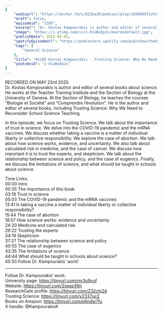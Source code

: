 ```yaml
---
{
	"audiourl": "https://anchor.fm/s/822ba20/podcast/play/103090973/https%3A%2F%2Fd3ctxlq1ktw2nl.cloudfront.net%2Fstaging%2F2025-4-23%2F80aab4dd-03d5-412d-012c-413c3a078ca3.m4a",
	"draft": false,
	"episodeid": "1105",
	"excerpt": "Dr. Kostas Kampourakis is author and editor of several books about science. He works at the Teacher Training Institute and the Section of Biology at the University of Geneva. At the Section of Biology, he teaches the courses “Biologie et Société” and “Comprendre l’évolution”. He is the author and editor of several books, including Trusting Science: Why We Need to Reconsider School Science Teaching.",
	"image": "https://i.ytimg.com/vi/z-hCoBsEp2s/maxresdefault.jpg",
	"publishDate": 2025-06-02,
	"spotifyEpisodeUrl": "https://podcasters.spotify.com/pod/show/thedissenter/episodes/1105-Kostas-Kampourakis---Trusting-Science-Why-We-Need-to-Reconsider-School-Science-Teaching-e338jat",
	"tags": [
		"General Science"
	],
	"title": "#1105 Kostas Kampourakis - Trusting Science: Why We Need to Reconsider School Science Teaching",
	"youtubeid": "z-hCoBsEp2s"
}
---
```

RECORDED ON MAY 23rd 2025.  
Dr. Kostas Kampourakis is author and editor of several books about science. He works at the Teacher Training Institute and the Section of Biology at the University of Geneva. At the Section of Biology, he teaches the courses “Biologie et Société” and “Comprendre l’évolution”. He is the author and editor of several books, including Trusting Science: Why We Need to Reconsider School Science Teaching.

In this episode, we focus on Trusting Science. We talk about the importance of trust in science. We delve into the COVID-19 pandemic and the mRNA vaccines. We discuss whether taking a vaccine is a matter of individual liberty or collective responsibility. We explore the case of abortion. We talk about how science works, evidence, and uncertainty. We also talk about calculated risk in medicine, and the case of cancer. We discuss how important it is to trust the experts, and skepticism. We talk about the relationship between science and policy, and the case of eugenics. Finally, we discuss the limitations of science, and what should be taught in schools about science.

Time Links:  
<time>00:00</time> Intro  
<time>00:35</time> The importance of this book  
<time>03:19</time> Trust in science  
<time>05:03</time> The COVID-19 pandemic and the mRNA vaccines  
<time>13:41</time> Is taking a vaccine a matter of individual liberty or collective responsibility?  
<time>15:44</time> The case of abortion  
<time>18:57</time> How science works: evidence and uncertainty  
<time>24:20</time> Medicine and calculated risk  
<time>29:22</time> Trusting the experts  
<time>34:19</time> Skepticism  
<time>37:27</time> The relationship between science and policy  
<time>40:55</time> The case of eugenics  
<time>43:35</time> The limitations of science  
<time>44:44</time> What should be taught in schools about science?  
<time>45:50</time> Follow Dr. Kampourakis’ work!

---

Follow Dr. Kampourakis’ work:  
University page: https://tinyurl.com/mr3u9vuf  
Website: https://tinyurl.com/2seaz49n  
ResearchGate profile: https://tinyurl.com/232chj24  
Trusting Science: https://tinyurl.com/y2337uc2  
Books on Amazon: https://tinyurl.com/e6ndw7fu  
X handle: @KampourakisK

